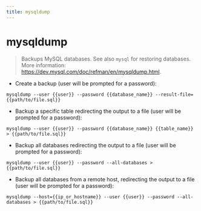 ```yaml
---
title: mysqldump
---
```

# mysqldump

> Backups MySQL databases.
> See also `mysql` for restoring databases.
> More information: <https://dev.mysql.com/doc/refman/en/mysqldump.html>.

- Create a backup (user will be prompted for a password):

`mysqldump --user {{user}} --password {{database_name}} --result-file={{path/to/file.sql}}`

- Backup a specific table redirecting the output to a file (user will be prompted for a password):

`mysqldump --user {{user}} --password {{database_name}} {{table_name}} > {{path/to/file.sql}}`

- Backup all databases redirecting the output to a file (user will be prompted for a password):

`mysqldump --user {{user}} --password --all-databases > {{path/to/file.sql}}`

- Backup all databases from a remote host, redirecting the output to a file (user will be prompted for a password):

`mysqldump --host={{ip_or_hostname}} --user {{user}} --password --all-databases > {{path/to/file.sql}}`
